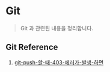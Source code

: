 # Git

> Git 과 관련된 내용을 정리합니다.



## Git Reference

1. [git-push-할-때-403-에러가-발생-하면](https://github.com/TaeHyoungKwon/TIL/blob/master/git/git_reference.md#git-push-할-때-403-에러가-발생-하면)